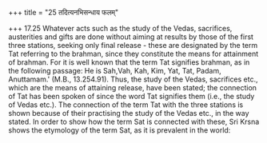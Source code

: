+++
title = "25 तदित्यनभिसन्धाय फलम्"

+++
17.25 Whatever acts such as the study of the Vedas, sacrifices,
austerities and gifts are done without aiming at results by those of the first three stations, seeking only final release - these are designated by the term Tat referring to the brahman, since they constitute the means for attainment of brahman. For it is well known that the term Tat signifies brahman, as in the following passage: He is Sah,Vah, Kah, Kim,
Yat, Tat, Padam, Anuttamam.' (M.B., 13.254.91). Thus, the study of the Vedas, sacrifices etc., which are the means of attaining release, have been stated; the connection of Tat has been spoken of since the word Tat signifies them (i.e., the study of Vedas etc.). The connection of the term Tat with the three stations is shown because of their practising the study of the Vedas etc., in the way stated. In order to show how the term Sat is connected with these, Sri Krsna shows the etymology of the term Sat, as it is prevalent in the world:
